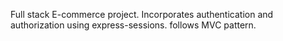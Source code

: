 Full stack E-commerce project. 
Incorporates authentication and authorization using express-sessions. 
follows MVC pattern.
